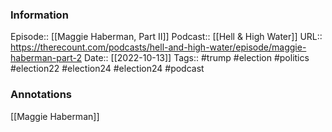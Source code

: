 ### Information

Episode:: [[Maggie Haberman, Part II]]
Podcast:: [[Hell & High Water]]
URL:: https://therecount.com/podcasts/hell-and-high-water/episode/maggie-haberman-part-2
Date:: [[2022-10-13]]
Tags:: #trump #election #politics  #election22 #election24 #election24 
#podcast


### Annotations

[[Maggie Haberman]]